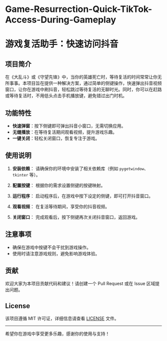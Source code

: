 # Game-Resurrection-Quick-TikTok-Access-During-Gameplay
# 游戏复活助手：快速访问抖音

## 项目简介

在《大乱斗》或《守望先锋》中，当你的英雄死亡时，等待复活的时间常常让你无所事事。本项目旨在提供一种解决方案，通过简单的侧键操作，快速弹出抖音视频窗口，让你在游戏中刷抖音，轻松跳过等待复活的无聊时光。同时，你可以在赶路或等待复活时，不用低头点击手机播放键，避免错过出门时机。

## 功能特性

- **快速弹窗**：按下侧键即可弹出抖音小窗口，无需切换应用。
- **无缝播放**：在等待复活期间观看视频，提升游戏乐趣。
- **一键关闭**：轻松关闭窗口，恢复专注于游戏。

## 使用说明

1. **安装依赖**：
   请确保你的环境中安装了相关依赖库（例如 `pygetwindow`、`tkinter` 等）。

2. **配置按键**：
   根据你的需求设置侧键的按键映射。

3. **运行程序**：
   启动程序后，在游戏中按下设定的侧键，即可打开抖音窗口。

4. **观看视频**：
   在复活等待期间，享受你的抖音视频。

5. **关闭窗口**：
   完成观看后，按下侧键再次关闭抖音窗口，返回游戏。

## 注意事项

- 确保在游戏中按键不会干扰到游戏操作。
- 使用时请注意游戏规则，避免影响游戏体验。

## 贡献

欢迎大家为本项目贡献代码和建议！请创建一个 Pull Request 或在 Issue 区域提出问题。

## License

该项目遵循 MIT 许可证，详细信息请查看 [LICENSE](LICENSE) 文件。

---

希望你在游戏中享受更多乐趣，感谢你的使用与支持！
